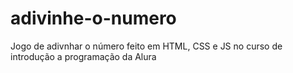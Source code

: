 # adivinhe-o-numero
Jogo de adivnhar o número feito em HTML, CSS e JS no curso de introdução a programação da Alura
